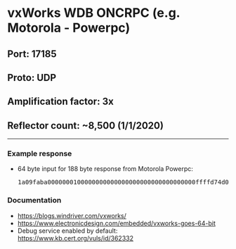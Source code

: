 # vxWorks WDB ONCRPC (e.g. Motorola - Powerpc)

## Port: 17185

## Proto: UDP

## Amplification factor: 3x

## Reflector count: ~8,500 (1/1/2020)

---

### Example response

- 64 byte input for 188 byte response from Motorola Powerpc:
  <pre>1a09faba0000000100000000000000000000000000000000ffffd74d000000b00000000000000004322e3000000005dc00000001000000010000000d5678576f726b73352e342e3200000000000000290000000000000000ffffffff000004d20000002654656c6f6779204e6574776f726b73204747333045205265666572656e636520426f6172640000000000000a686f73743a66696c6500000094000000039000000000000000000000950208a80028df75</pre>

### Documentation

- https://blogs.windriver.com/vxworks/
- https://www.electronicdesign.com/embedded/vxworks-goes-64-bit
- Debug service enabled by default: https://www.kb.cert.org/vuls/id/362332
